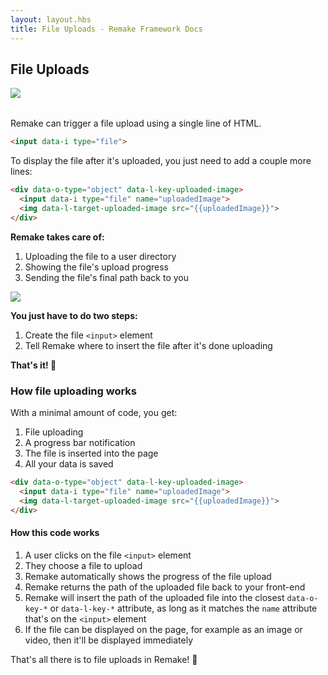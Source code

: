 ```yaml
---
layout: layout.hbs
title: File Uploads - Remake Framework Docs
---
```


## File Uploads

<div style="max-width: 520px; margin-bottom: 2rem;">
  <img src="/static/images/uploading-mockup-final.png">
</div>

Remake can trigger a file upload using a single line of HTML.

```html
<input data-i type="file">
```

To display the file after it's uploaded, you just need to add a couple more lines:

```html
<div data-o-type="object" data-l-key-uploaded-image>
  <input data-i type="file" name="uploadedImage">
  <img data-l-target-uploaded-image src="{{uploadedImage}}">
</div>
```

**Remake takes care of:**

<div class="side-by-side">
  <div class="three-fifths">
    <ol>
      <li>Uploading the file to a user directory</li>
      <li>Showing the file's upload progress</li>
      <li>Sending the file's final path back to you</li>
    </ol>
  </div>
  <div class="two-fifths">
    <img src="/static/images/file-upload-progress.png">
  </div>
</div>

**You just have to do two steps:**

1. Create the file `<input>` element
1. Tell Remake where to insert the file after it's done uploading

<div class="spacer--8"></div>

**That's it! 🎉**

### How file uploading works

With a minimal amount of code, you get:

1. File uploading
2. A progress bar notification
3. The file is inserted into the page
4. All your data is saved

```html
<div data-o-type="object" data-l-key-uploaded-image>
  <input data-i type="file" name="uploadedImage">
  <img data-l-target-uploaded-image src="{{uploadedImage}}">
</div>
```

#### How this code works

1. A user clicks on the file `<input>` element
2. They choose a file to upload
3. Remake automatically shows the progress of the file upload
4. Remake returns the path of the uploaded file back to your front-end
5. Remake will insert the path of the uploaded file into the closest `data-o-key-*` or `data-l-key-*` attribute, as long as it matches the `name` attribute that's on the `<input>` element 
6. If the file can be displayed on the page, for example as an image or video, then it'll be displayed immediately

That's all there is to file uploads in Remake! 🌈

